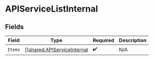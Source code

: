 # APIServiceListInternal


## Fields

| Field                                                                    | Type                                                                     | Required                                                                 | Description                                                              |
| ------------------------------------------------------------------------ | ------------------------------------------------------------------------ | ------------------------------------------------------------------------ | ------------------------------------------------------------------------ |
| `Items`                                                                  | [][shared.APIServiceInternal](../../models/shared/apiserviceinternal.md) | :heavy_check_mark:                                                       | N/A                                                                      |